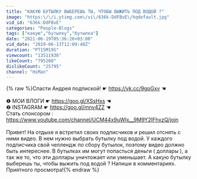 ```yaml
---
title: "КАКУЮ БУТЫЛКУ ВЫБЕРЕШЬ ТЫ, ЧТОБЫ ВЫЖИТЬ ПОД ВОДОЙ ?"
image: "https:\/\/i.ytimg.com\/vi\/636k-DdFBvE\/hqdefault.jpg"
vid_id: "636k-DdFBvE"
categories: "People-Blogs"
tags: ["какую","бутылку","бутылка"]
date: "2021-06-19T05:36:26+03:00"
vid_date: "2019-06-13T12:09:48Z"
duration: "PT15M19S"
viewcount: "13511936"
likeCount: "795208"
dislikeCount: "25795"
channel: "HiMan"
---
```

{% raw %}Спасти Андрея подпиской! ☛  <a rel="nofollow" target="blank" href="https://vk.cc/9gpGxv">https://vk.cc/9gpGxv</a> ☚<br /><br />❶ МОИ ВЛОГИ ☛ <a rel="nofollow" target="blank" href="https://goo.gl/XSsHxs">https://goo.gl/XSsHxs</a> ☚<br />❷ INSTAGRAM ☛ <a rel="nofollow" target="blank" href="https://goo.gl/mnv4ZZ">https://goo.gl/mnv4ZZ</a> ☚<br />Стать спонсором : <a rel="nofollow" target="blank" href="https://www.youtube.com/channel/UCM44x9uWlx__9M9Y2IFhxzQ/join">https://www.youtube.com/channel/UCM44x9uWlx__9M9Y2IFhxzQ/join</a><br /><br />Привет! На отдыхе я встретил своих подписчиков и решил отснять с ними видео. В нем нужно выбрать бутылку под водой. У каждого подписчика свой челлендж по сбору бутылок, поэтому видео должно быть интереснее.  В бутылках им могут попасться деньги ( доллары ), а так же то, что эти доллары уничтожает или уменьшает. А какую бутылку выберешь ты, чтобы выжить под водой ? Напиши в комментариях. Приятного просмотра!{% endraw %}

